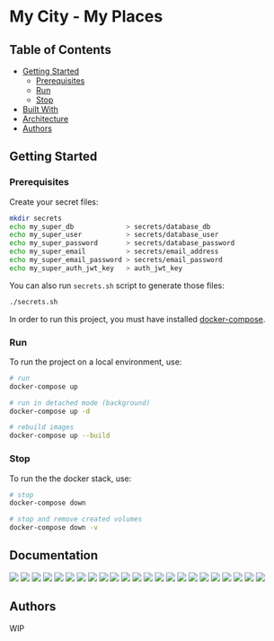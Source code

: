 # My City - My Places

## Table of Contents
  - [Getting Started](#getting-started)
    - [Prerequisites](#prerequisites)
    - [Run](#run)
    - [Stop](#stop)
  - [Built With](#built-with)
  - [Architecture](#architecture)
  - [Authors](#authors)

## Getting Started

### Prerequisites

Create your secret files:

```bash
mkdir secrets
echo my_super_db             > secrets/database_db
echo my_super_user           > secrets/database_user
echo my_super_password       > secrets/database_password
echo my_super_email          > secrets/email_address
echo my_super_email_password > secrets/email_password
echo my_super_auth_jwt_key   > auth_jwt_key
```

You can also run ```secrets.sh``` script to generate those files:

```bash
./secrets.sh
```

In order to run this project, you must have installed [docker-compose](https://docs.docker.com/compose/install/).

### Run

To run the project on a local environment, use:
```bash
# run
docker-compose up

# run in detached mode (background)
docker-compose up -d

# rebuild images
docker-compose up --build
```

### Stop

To run the the docker stack, use:
```bash
# stop
docker-compose down

# stop and remove created volumes
docker-compose down -v
```

## Documentation

<img src="./images/paper-01.png">
<img src="./images/paper-02.png">
<img src="./images/paper-03.png">
<img src="./images/paper-04.png">
<img src="./images/paper-05.png">
<img src="./images/paper-06.png">
<img src="./images/paper-07.png">
<img src="./images/paper-08.png">
<img src="./images/paper-09.png">
<img src="./images/paper-10.png">
<img src="./images/paper-11.png">
<img src="./images/paper-12.png">
<img src="./images/paper-13.png">
<img src="./images/paper-14.png">
<img src="./images/paper-15.png">
<img src="./images/paper-16.png">
<img src="./images/paper-17.png">
<img src="./images/paper-18.png">
<img src="./images/paper-19.png">
<img src="./images/paper-20.png">
<img src="./images/paper-21.png">
<img src="./images/paper-22.png">
<img src="./images/paper-23.png">

## Authors

WIP
